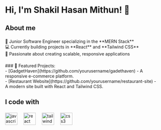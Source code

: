<h1 align="left">Hi, I'm Shakil Hasan Mithun! 👋</h1>

###

<h2 align="left">About me</h2>

###

<p align="left">🌱 Junior Software Engineer specializing in the **MERN Stack**  <br>💻 Currently building projects in **React** and **Tailwind CSS**  <br>🚀 Passionate about creating scalable, responsive applications</p>

###

<p align="left">
### 🌟 Featured Projects:<br>- [GadgetHaven](https://github.com/yourusername/gadethaven) - A responsive e-commerce platform.<br>- [Restaurant Website](https://github.com/yourusername/restaurant-site) - A modern site built with React and Tailwind CSS.</p>

###

<h2 align="left">I code with</h2>

###

<div align="left">
  <img src="https://cdn.jsdelivr.net/gh/devicons/devicon/icons/javascript/javascript-original.svg" height="40" alt="javascript logo"  />
  <img width="12" />
  <img src="https://cdn.jsdelivr.net/gh/devicons/devicon/icons/react/react-original.svg" height="40" alt="react logo"  />
  <img width="12" />
  <img src="https://cdn.jsdelivr.net/gh/devicons/devicon/icons/tailwindcss/tailwindcss-original-wordmark.svg" height="40" alt="tailwindcss logo"  />
  <img width="12" />
  <img src="https://cdn.jsdelivr.net/gh/devicons/devicon/icons/css3/css3-original.svg" height="40" alt="css3 logo"  />
</div>

###
